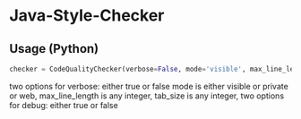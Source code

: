 # Java-Style-Checker

## Usage (Python)

```python
checker = CodeQualityChecker(verbose=False, mode='visible', max_line_length=100, tab_size=4, debug=False)
```

two options for verbose: either true or false
mode is either visible or private or web,
max_line_length is any integer,
tab_size is any integer,
two options for debug: either true or false
